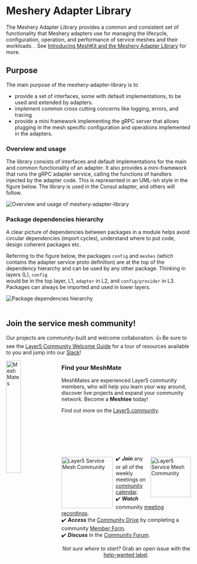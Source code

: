 # Meshery Adapter Library
The Meshery Adapter Library provides a common and consistent set of functionality that Meshery adapters use for managing the lifecycle, configuration, operation, and performance of service meshes and their workloads. . See [Introducing MeshKit and the Meshery Adapter Library](https://layer5.io/blog/meshery/introducing-meshkit-and-the-meshery-adapter-library) for more.

## Purpose 

The main purpose of the meshery-adapter-library is to 
* provide a set of interfaces, some with default implementations, to be used and extended by adapters.
* implement common cross cutting concerns like logging, errors, and tracing
* provide a mini framework implementing the gRPC server that allows plugging in the mesh specific configuration and 
    operations implemented in the adapters.

### Overview and usage 

The library consists of interfaces and default implementations for the main and common functionality of an adapter. 
It also provides a mini-framework that runs the gRPC adapter service, calling the functions of handlers injected by the 
adapter code. This is represented in an UML-ish style in the figure below. The library is used in the Consul adapter, 
and others will follow. 

<img alt="Overview and usage of meshery-adapter-library" src="./doc/meshery-adapter-library-overview.png" align="center"/>

### Package dependencies hierarchy
A clear picture of dependencies between packages in a module helps avoid circular dependencies (import cycles), 
understand where to put code, design coherent packages etc.

Referring to the figure below, the packages `config` and `meshes` (which contains the adapter service proto definition) 
are at the top of the dependency hierarchy and can be used by any other package. Thinking in layers (L), `config`  
would be in the top layer, L1, `adapter` in L2, and `config/provider`  in L3. Packages can always be imported and used in lower layers.

<img alt="Package dependencies hierarchy" src="./doc/mesher-adapter-library-package-dependencies.png" align="center"/>

<div>&nbsp;</div>

## Join the service mesh community!

<a name="contributing"></a><a name="community"></a>
Our projects are community-built and welcome collaboration. 👍 Be sure to see the <a href="https://docs.google.com/document/d/17OPtDE_rdnPQxmk2Kauhm3GwXF1R5dZ3Cj8qZLKdo5E/edit">Layer5 Community Welcome Guide</a> for a tour of resources available to you and jump into our <a href="http://slack.layer5.io">Slack</a>!

<p style="clear:both;">
<a href ="https://layer5.io/community/meshmates"><img alt="MeshMates" src=".github/readme/images/Layer5-MeshMentors.png" style="margin-right:10px; margin-bottom:7px;" width="28%" align="left" /></a>
<h3>Find your MeshMate</h3>

<p>MeshMates are experienced Layer5 community members, who will help you learn your way around, discover live projects and expand your community network. 
Become a <b>Meshtee</b> today!</p>

Find out more on the <a href="https://layer5.io/community">Layer5 community</a>. <br />
<br /><br /><br /><br />
</p>

<div>&nbsp;</div>

<a href="https://meshery.io/community"><img alt="Layer5 Service Mesh Community" src=".github/readme/images//slack-128.png" style="margin-left:10px;padding-top:5px;" width="110px" align="right" /></a>

<a href="http://slack.layer5.io"><img alt="Layer5 Service Mesh Community" src=".github/readme/images//community.svg" style="margin-right:8px;padding-top:5px;" width="140px" align="left" /></a>

<p>
✔️ <em><strong>Join</strong></em> any or all of the weekly meetings on <a href="https://calendar.google.com/calendar/b/1?cid=bGF5ZXI1LmlvX2VoMmFhOWRwZjFnNDBlbHZvYzc2MmpucGhzQGdyb3VwLmNhbGVuZGFyLmdvb2dsZS5jb20">community calendar</a>.<br />
✔️ <em><strong>Watch</strong></em> community <a href="https://www.youtube.com/playlist?list=PL3A-A6hPO2IMPPqVjuzgqNU5xwnFFn3n0">meeting recordings</a>.<br />
✔️ <em><strong>Access</strong></em> the <a href="https://drive.google.com/drive/u/4/folders/0ABH8aabN4WAKUk9PVA">Community Drive</a> by completing a community <a href="https://layer5.io/newcomer">Member Form</a>.<br />
✔️ <em><strong>Discuss</strong></em> in the <a href="https://discuss.layer5.io">Community Forum</a>.<br />
</p>
<p align="center">
<i>Not sure where to start?</i> Grab an open issue with the <a href="https://github.com/issues?q=is%3Aopen+is%3Aissue+archived%3Afalse+org%3Alayer5io+org%3Ameshery+org%3Aservice-mesh-performance+org%3Aservice-mesh-patterns+label%3A%22help+wanted%22+">help-wanted label</a>.
</p>
